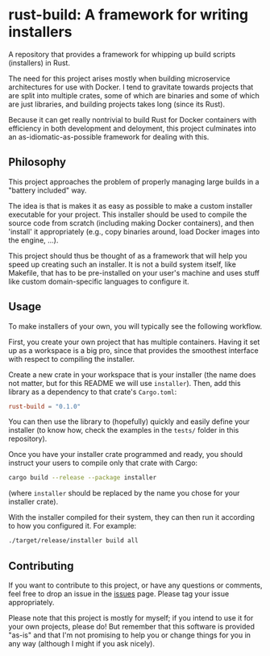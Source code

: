 # rust-build: A framework for writing installers
A repository that provides a framework for whipping up build scripts (installers) in Rust.

The need for this project arises mostly when building microservice architectures for use with Docker. I tend to gravitate towards projects that are split into multiple crates, some of which are binaries and some of which are just libraries, and building projects takes long (since its Rust).

Because it can get really nontrivial to build Rust for Docker containers with efficiency in both development and deloyment, this project culminates into an as-idiomatic-as-possible framework for dealing with this.


## Philosophy
This project approaches the problem of properly managing large builds in a "battery included" way.

The idea is that is makes it as easy as possible to make a custom installer executable for your project. This installer should be used to compile the source code from scratch (including making Docker containers), and then 'install' it appropriately (e.g., copy binaries around, load Docker images into the engine, ...).

This project should thus be thought of as a framework that will help you speed up creating such an installer. It is not a build system itself, like Makefile, that has to be pre-installed on your user's machine and uses stuff like custom domain-specific languages to configure it.


## Usage
To make installers of your own, you will typically see the following workflow.

First, you create your own project that has multiple containers. Having it set up as a workspace is a big pro, since that provides the smoothest interface with respect to compiling the installer.

Create a new crate in your workspace that is your installer (the name does not matter, but for this README we will use `installer`). Then, add this library as a dependency to that crate's `Cargo.toml`:
```toml
rust-build = "0.1.0"
```

You can then use the library to (hopefully) quickly and easily define your installer (to know how, check the examples in the `tests/` folder in this repository).

Once you have your installer crate programmed and ready, you should instruct your users to compile only that crate with Cargo:
```bash
cargo build --release --package installer
```
(where `installer` should be replaced by the name you chose for your installer crate).

With the installer compiled for their system, they can then run it according to how you configured it. For example:
```bash
./target/release/installer build all
```


## Contributing
If you want to contribute to this project, or have any questions or comments, feel free to drop an issue in the [issues](https://github.com/Lut99/rust-build/issues) page. Please tag your issue appropriately.

Please note that this project is mostly for myself; if you intend to use it for your own projects, please do! But remember that this software is provided "as-is" and that I'm not promising to help you or change things for you in any way (although I might if you ask nicely).
